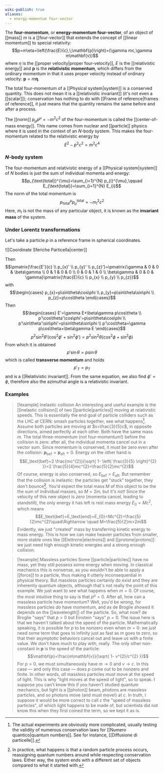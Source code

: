```yaml
---
wiki-publish: true
aliases:
  - energy-momentum four-vector
---
```

The **four-momentum**, or **energy-momentum four-vector**, of an object of [[mass]] $m$ is a [[four-vector]] that extends the concept of [[linear momentum]] to special relativity:
$$p=m\eta=\left(\frac{E}{c},\;\mathbf{p}\right)=(\gamma mc,\gamma m\mathbf{v})$$
where $\eta$ is the [[proper velocity|proper four-velocity]], $E$ is the [[relativistic energy]] and $\mathbf{p}$ is the **relativistic momentum**, which differs from the ordinary momentum in that it uses proper velocity instead of ordinary velocity: $\mathbf{p}=m\boldsymbol{\eta}$.

The total four-momentum of a [[Physical system|system]] is a conserved quantity. This does not mean it is a [[relativistic invariant]] (it's not even a [[scalar]]); conservation has nothing to do with [[Frame of reference|frames of reference]], it just means that the quantity remains the same before and after a process.

The [[norm]] $p_{\mu}p^{\mu}=-m^{2}c^{2}$ of the four-momentum is called the [[center-of-mass energy]]. This name comes from nuclear and [[particle]] physics where it is used in the context of an $N$-body system. This makes the four-momentum related to the relativistic energy by
$$E^{2}-p^{2}c^{2}=m^{2}c^{4}$$
### $N$-body system
The four-momentum and relativistic energy of a [[Physical system|system]] of $N$ bodies is just the sum of individual momenta and energy:
$$p_{\text{total}}^{\mu}=\sum_{i=1}^{N} p_{i}^{\mu},\qquad E_{\text{total}}=\sum_{i=1}^{N} E_{i}$$
The norm of the total momentum is
$$p_{\text{total}}^{\mu}p_{\mu}^{\text{total}}=-m_{I}^{2}c^{2}$$
Here, $m_{I}$ is not the mass of any particular object, it is known as the **invariant mass** of the system.
### Under Lorentz transformations
Let's take a particle $p$ in a reference frame in spherical coordinates.

![[Coordinate Sferiche Particella|center]]

Then
$$\pmatrix{\frac{E'}{c} \\ p_{x}' \\ p_{y}' \\ p_{z}'}=\pmatrix{\gamma & 0 & 0 & \beta\gamma \\ 0 & 1 & 0 & 0 \\ 0 & 0 & 1 & 0 \\ \beta\gamma & 0 & 0 & \gamma}\pmatrix{\frac{E}{c} \\ p_{x} \\ p_{y} \\ p_{z}}$$
with
$$\begin{cases}
p_{x}=p\sin\theta\cos\phi \\
p_{y}=p\sin\theta\sin\phi \\
p_{z}=p\cos\theta
\end{cases}$$
Then
$$\begin{cases}
E'=\gamma E+\beta\gamma p\cos\theta \\
p'\cos\theta'\cos\phi'=p\sin\theta\cos\phi \\
p'\sin\theta'\sin\phi'=p\sin\theta\sin\phi \\
p'\cos\theta=\gamma p\cos\theta+\beta\gamma E
\end{cases}$$
$$p^{2}\sin^{2}\theta'(\cos^{2}\phi'+\sin^{2}\phi')=p^{2}\sin^{2}\theta(\cos^{2}\phi+\sin^{2}\phi)$$
From which it is obtained
$$p'\sin\theta=p\sin\theta$$
which is called **transverse momentum** and holds
$$p'_{T}=p_{T}$$
and is a [[Relativistic invariant]]. From the same equation, we also find $\phi'=\phi$, therefore also the azimuthal angle is a relativistic invariant.
### Examples
> [!example] Inelastic collision
> An interesting and useful example is the [[inelastic collision]] of two [[particle|particles]] moving at relativistic speeds. This is essentially the end goal of particle colliders such as the LHC at CERN: smash particles together, see what happens[^1]. Assume both particles are moving at $v=\frac{3}{5}c$, in opposite directions, aimed perfectly at each other. Both have the same mass $m$. The total three-momentum (not four-momentum!) before the collision is zero: after all, the individual momenta cancel out in a vector sum. Since momentum is conserved, it must be zero even after the collision: $\mathbf{p}_{\text{bef}}=\mathbf{p}_{\text{aft}}=0$. Energy on the other hand is
> $$E_\text{bef}=2 \frac{mc^{2}}{\sqrt{ 1- \left( \frac{3}{5} \right)^{2} }}=2 \frac{5}{4}mc^{2}=\frac{5}{2}mc^{2}$$
> Of course, energy is also conserved, so $E_\text{bef}=E_\text{aft}$. But remember that the collision is inelastic: the particles get "stuck" together, they don't bounce[^2]. You'd expect the total mass $M$ of this object to be the the sum of individual masses, so $M=2m$, but it's not! Since the velocity of this new object is *zero* (momenta cancel, leading to standstill), the only energy it has left is rest mass energy $E_{0}=Mc^{2}$, which means
> $$E_\text{bef}=E_\text{end}=E_{0}=Mc^{2}=\frac{5}{2}mc^{2}\quad\Rightarrow \quad M=\frac{5}{2}m>2m$$
> Evidently, we just "created" mass by transferring kinetic energy to mass energy. This is how we can make heavier particles from smaller, more stable ones like [[Elettrone|electrons]] and [[protone|protons]]: we just need high enough kinetic energies and a strong enough collision.

> [!example] Massless particles
> Some [[particle|particles]] have no mass, yet they still possess some energy when moving. In classical mechanics this is nonsense, as you wouldn't be able to apply a [[force]] to a particle, thus making it utterly inconsequential in physical theory. But massless particles certainly do exist and they are inherently quantum objects, although that's not really the point of this example. We just want to see what happens when $m=0$. Of course, the most intuitive thing to say is that $p^{\mu}=0$. After all, how can a massless particle have momentum? Well, you'd be *wrong*, for massless particles *do* have momentum, and as de Broglie showed it depends on the [[wavelength]] of the particle. So, what now? de Broglie "says" that $p>0$ but Einstein "says" $p=0$. The issue here is that we haven't talked about the speed of the particle. Mathematically speaking, it is possible for $p$ to be nonzero even when $m=0$: we just need some term that goes to infinity just as fast as $m$ goes to zero, so that their asymptotic behaviors cancel out and leave us with a finite value. We don't have much to play with, really. The only other non-constant in $\mathbf{p}$ is the speed of the particle:
> $$\mathbf{p}=\frac{m\mathbf{v}}{\sqrt{ 1- v^{2}/c^{2} }}$$
> For $p>0$, we must simultaneously have $m\to0$ and $v\to c$. In this case — and only this case — does $p$ come out to be nonzero and finite. In other words, *all* massless particles *must* move at the speed of light. This is why "light moves at the speed of light", so to speak. I suppose you can't know this if you haven't studied quantum mechanics, but light is a [[photon]] beam, photons are massless particles, and so photons move (and must move!) at $c$. In truth, I suppose it would be more correct to call $c$ the "speed of massless particles", of which light happens to be made of, but scientists did not know this when they first coined the term, so we kept it as is.

[^1]: The actual experiments are obviously more complicated, usually testing the validity of numerous conservation laws for [[Numero quantico|quantum numbers]]. See for instance, [[Diffusione di particelle]].

[^2]: In practice, what happens is that a random particle process occurs, reassigning quantum numbers around while respecting conservation laws. Either way, the system ends with a different set of objects compared to what it started with.
